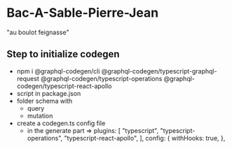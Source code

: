 # Bac-A-Sable-Pierre-Jean
"au boulot feignasse"

## Step to initialize codegen

- npm i @graphql-codegen/cli
    @graphql-codegen/typescript-graphql-request
    @graphql-codegen/typescript-operations
    @graphql-codegen/typescript-react-apollo
- script in package.json
- folder schema with
  - query
  - mutation
- create a codegen.ts config file
  - in the generate part => plugins: [
    "typescript",
    "typescript-operations",
    "typescript-react-apollo",
    ],
    config: {
    withHooks: true,
    },